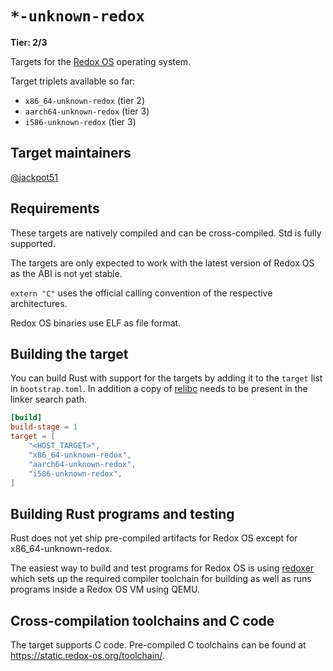# `*-unknown-redox`

**Tier: 2/3**

Targets for the [Redox OS](https://redox-os.org/) operating
system.

Target triplets available so far:

- `x86_64-unknown-redox` (tier 2)
- `aarch64-unknown-redox` (tier 3)
- `i586-unknown-redox` (tier 3)

## Target maintainers

[@jackpot51](https://github.com/jackpot51)

## Requirements

These targets are natively compiled and can be cross-compiled. Std is fully supported.

The targets are only expected to work with the latest version of Redox OS as the ABI is not yet stable.

`extern "C"` uses the official calling convention of the respective architectures.

Redox OS binaries use ELF as file format.

## Building the target

You can build Rust with support for the targets by adding it to the `target` list in `bootstrap.toml`. In addition a copy of [relibc] needs to be present in the linker search path.

```toml
[build]
build-stage = 1
target = [
    "<HOST_TARGET>",
    "x86_64-unknown-redox",
    "aarch64-unknown-redox",
    "i586-unknown-redox",
]
```

[relibc]: https://gitlab.redox-os.org/redox-os/relibc

## Building Rust programs and testing

Rust does not yet ship pre-compiled artifacts for Redox OS except for x86_64-unknown-redox.

The easiest way to build and test programs for Redox OS is using [redoxer](https://gitlab.redox-os.org/redox-os/redoxer) which sets up the required compiler toolchain for building as well as runs programs inside a Redox OS VM using QEMU.

## Cross-compilation toolchains and C code

The target supports C code. Pre-compiled C toolchains can be found at <https://static.redox-os.org/toolchain/>.
